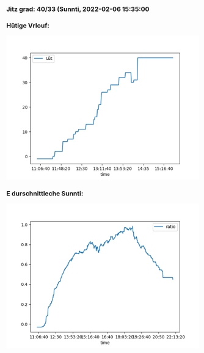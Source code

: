 ### Jitz grad: 40/33 (Sunnti, 2022-02-06 15:35:00

### Hütige Vrlouf:
![Graph](Today.png)

### E durschnittleche Sunnti:
![Graph](Sunnti.png)